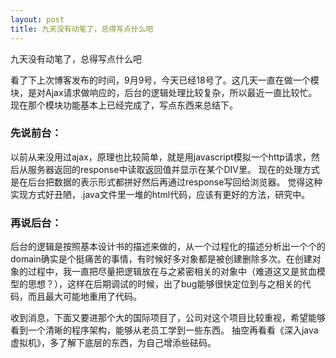 ```yaml
---
layout: post
title: 九天没有动笔了，总得写点什么吧
---
```

九天没有动笔了，总得写点什么吧

看了下上次博客发布的时间，9月9号，今天已经18号了。这几天一直在做一个模块，是对Ajax请求做响应的，后台的逻辑处理比较复杂，所以最近一直比较忙。
现在那个模块功能基本上已经完成了，写点东西来总结下。

### 先说前台：
以前从来没用过ajax，原理也比较简单，就是用javascript模拟一个http请求，然后从服务器返回的response中读取返回值并显示在某个DIV里。
现在的处理方式是在后台把数据的表示形式都拼好然后再通过response写回给浏览器。
觉得这种实现方式好丑陋，.java文件里一堆的html代码，应该有更好的方法，研究中。

### 再说后台： 
后台的逻辑是按照基本设计书的描述来做的，从一个过程化的描述分析出一个个的domain确实是个挺痛苦的事情，有时候好多对象都是被创建删除多次。在创建对象的过程中，我一直把尽量把逻辑放在与之紧密相关的对象中（难道这又是贫血模型的思想？），这样在后期调试的时候，出了bug能够很快定位到与之相关的代码，而且最大可能地重用了代码。

收到消息，下面又要进那个大的国际项目了，公司对这个项目比较重视，希望能够看到一个清晰的程序架构，能够从老员工学到一些东西。 抽空再看看《深入java虚拟机》，多了解下底层的东西，为自己增添些砝码。
